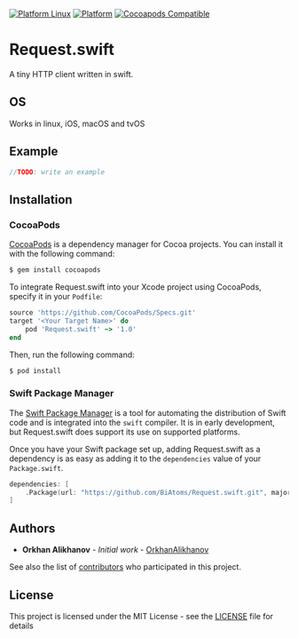 [![Platform Linux](https://img.shields.io/badge/platform-Linux-green.svg)](#)
[![Platform](https://img.shields.io/cocoapods/p/Request.swift.svg?style=flat)](https://github.com/BiAtoms/Request.swift)
[![Cocoapods Compatible](https://img.shields.io/cocoapods/v/Request.swift.svg)](https://cocoapods.org/pods/Request.swift)

# Request.swift

A tiny HTTP client written in swift.

## OS
 
Works in linux, iOS, macOS and tvOS

## Example
```swift
//TODO: write an example
```

## Installation

### CocoaPods

[CocoaPods](http://cocoapods.org) is a dependency manager for Cocoa projects. You can install it with the following command:

```bash
$ gem install cocoapods
```

To integrate Request.swift into your Xcode project using CocoaPods, specify it in your `Podfile`:

```ruby
source 'https://github.com/CocoaPods/Specs.git'
target '<Your Target Name>' do
    pod 'Request.swift' ~> '1.0'
end
```

Then, run the following command:

```bash
$ pod install
```
### Swift Package Manager

The [Swift Package Manager](https://swift.org/package-manager/) is a tool for automating the distribution of Swift code and is integrated into the `swift` compiler. It is in early development, but Request.swift does support its use on supported platforms. 

Once you have your Swift package set up, adding Request.swift as a dependency is as easy as adding it to the `dependencies` value of your `Package.swift`.

```swift
dependencies: [
    .Package(url: "https://github.com/BiAtoms/Request.swift.git", majorVersion: 1)
]
```

## Authors

* **Orkhan Alikhanov** - *Initial work* - [OrkhanAlikhanov](https://github.com/OrkhanAlikhanov)

See also the list of [contributors](https://github.com/BiAtoms/Request.swift/contributors) who participated in this project.

## License

This project is licensed under the MIT License - see the [LICENSE](LICENSE) file for details

